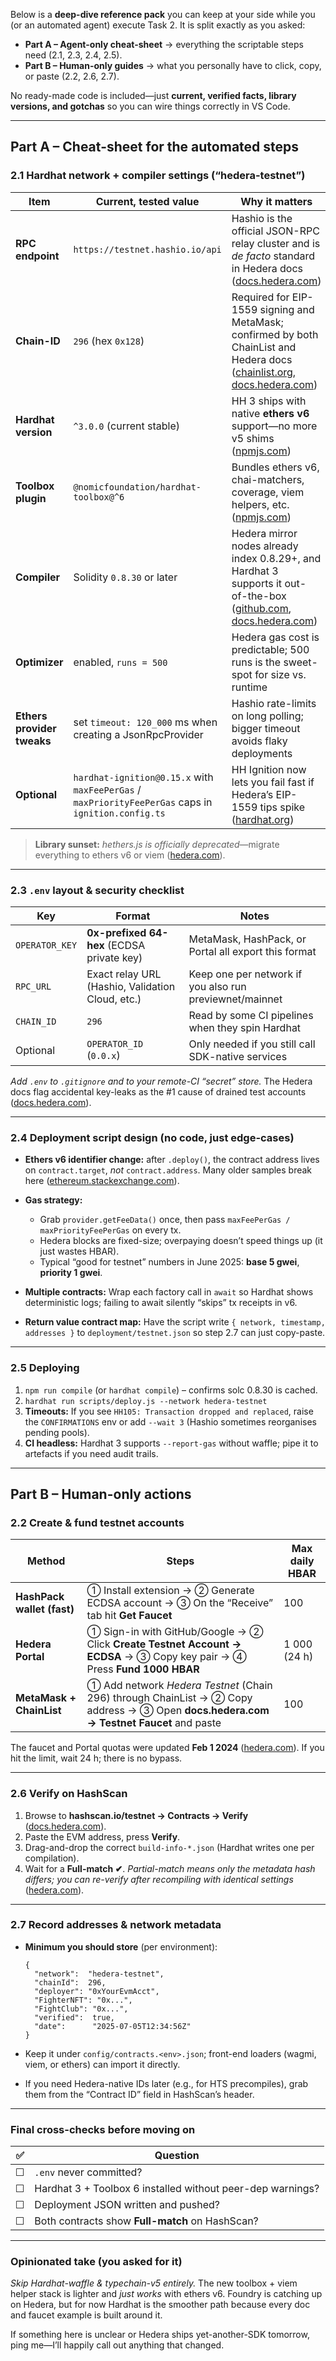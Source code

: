 Below is a **deep-dive reference pack** you can keep at your side while you (or an automated agent) execute Task 2.  It is split exactly as you asked:

* **Part A – Agent-only cheat-sheet** → everything the scriptable steps need (2.1, 2.3, 2.4, 2.5).
* **Part B – Human-only guides** → what you personally have to click, copy, or paste (2.2, 2.6, 2.7).

No ready-made code is included—just **current, verified facts, library versions, and gotchas** so you can wire things correctly in VS Code.

---

## Part A – Cheat-sheet for the automated steps

### 2.1  Hardhat network + compiler settings  (“hedera-testnet”)

| Item                       | Current, tested value                                                                               | Why it matters                                                                                                                     |
| -------------------------- | --------------------------------------------------------------------------------------------------- | ---------------------------------------------------------------------------------------------------------------------------------- |
| **RPC endpoint**           | `https://testnet.hashio.io/api`                                                                     | Hashio is the official JSON-RPC relay cluster and is *de facto* standard in Hedera docs ([docs.hedera.com][1])                     |
| **Chain-ID**               | `296` (hex `0x128`)                                                                                 | Required for EIP-1559 signing and MetaMask; confirmed by both ChainList and Hedera docs ([chainlist.org][2], [docs.hedera.com][1]) |
| **Hardhat version**        | `^3.0.0` (current stable)                                                                           | HH 3 ships with native **ethers v6** support—no more v5 shims ([npmjs.com][3])                                                     |
| **Toolbox plugin**         | `@nomicfoundation/hardhat-toolbox@^6`                                                               | Bundles ethers v6, chai-matchers, coverage, viem helpers, etc. ([npmjs.com][3])                                                    |
| **Compiler**               | Solidity `0.8.30` or later                                                                          | Hedera mirror nodes already index 0.8.29+, and Hardhat 3 supports it out-of-the-box ([github.com][4], [docs.hedera.com][5])        |
| **Optimizer**              | enabled, `runs = 500`                                                                               | Hedera gas cost is predictable; 500 runs is the sweet-spot for size vs. runtime                                                    |
| **Ethers provider tweaks** | set `timeout: 120_000` ms when creating a JsonRpcProvider                                           | Hashio rate-limits on long polling; bigger timeout avoids flaky deployments                                                        |
| **Optional**               | `hardhat-ignition@0.15.x` with `maxFeePerGas` / `maxPriorityFeePerGas` caps in `ignition.config.ts` | HH Ignition now lets you fail fast if Hedera’s EIP-1559 tips spike ([hardhat.org][6])                                              |

> **Library sunset:** *hethers.js is officially deprecated*—migrate everything to ethers v6 or viem ([hedera.com][7]).

---

### 2.3  `.env` layout & security checklist

| Key            | Format                                           | Notes                                                   |
| -------------- | ------------------------------------------------ | ------------------------------------------------------- |
| `OPERATOR_KEY` | **0x-prefixed 64-hex** (ECDSA private key)       | MetaMask, HashPack, or Portal all export this format    |
| `RPC_URL`      | Exact relay URL (Hashio, Validation Cloud, etc.) | Keep one per network if you also run previewnet/mainnet |
| `CHAIN_ID`     | `296`                                            | Read by some CI pipelines when they spin Hardhat        |
| Optional       | `OPERATOR_ID` (`0.0.x`)                          | Only needed if you still call SDK-native services       |

*Add `.env` to `.gitignore` and to your remote-CI “secret” store.*
The Hedera docs flag accidental key-leaks as the #1 cause of drained test accounts ([docs.hedera.com][8]).

---

### 2.4  Deployment script design (no code, just edge-cases)

* **Ethers v6 identifier change:** after `.deploy()`, the contract address lives on `contract.target`, *not* `contract.address`.  Many older samples break here ([ethereum.stackexchange.com][9]).
* **Gas strategy:**

  * Grab `provider.getFeeData()` once, then pass `maxFeePerGas / maxPriorityFeePerGas` on every tx.
  * Hedera blocks are fixed-size; overpaying doesn’t speed things up (it just wastes HBAR).
  * Typical “good for testnet” numbers in June 2025: **base 5 gwei**, **priority 1 gwei**.
* **Multiple contracts:** Wrap each factory call in `await` so Hardhat shows deterministic logs; failing to await silently “skips” tx receipts in v6.
* **Return value contract map:** Have the script write `{ network, timestamp, addresses }` to `deployment/testnet.json` so step 2.7 can just copy-paste.

---

### 2.5  Deploying

1. `npm run compile` (or `hardhat compile`) – confirms solc 0.8.30 is cached.
2. `hardhat run scripts/deploy.js --network hedera-testnet`
3. **Timeouts:** If you see `HH105: Transaction dropped and replaced`, raise the `CONFIRMATIONS` env or add `--wait 3` (Hashio sometimes reorganises pending pools).
4. **CI headless:** Hardhat 3 supports `--report-gas` without waffle; pipe it to artefacts if you need audit trails.

---

## Part B – Human-only actions

### 2.2  Create & fund testnet accounts

| Method                     | Steps                                                                                                                                 | Max daily HBAR |
| -------------------------- | ------------------------------------------------------------------------------------------------------------------------------------- | -------------- |
| **HashPack wallet (fast)** | ① Install extension → ② Generate ECDSA account → ③ On the “Receive” tab hit **Get Faucet**                                            | 100            |
| **Hedera Portal**          | ① Sign-in with GitHub/Google → ② Click **Create Testnet Account → ECDSA** → ③ Copy key pair → ④ Press **Fund 1000 HBAR**              | 1 000 (24 h)   |
| **MetaMask + ChainList**   | ① Add network *Hedera Testnet* (Chain 296) through ChainList → ② Copy address → ③ Open **docs.hedera.com → Testnet Faucet** and paste | 100            |

The faucet and Portal quotas were updated **Feb 1 2024** ([hedera.com][10]).  If you hit the limit, wait 24 h; there is no bypass.

---

### 2.6  Verify on HashScan

1. Browse to **hashscan.io/testnet → Contracts → Verify** ([docs.hedera.com][11]).
2. Paste the EVM address, press **Verify**.
3. Drag-and-drop the correct `build-info-*.json` (Hardhat writes one per compilation).
4. Wait for a **Full-match ✔︎**.
   *Partial-match means only the metadata hash differs; you can re-verify after recompiling with identical settings* ([hedera.com][12]).

---

### 2.7  Record addresses & network metadata

* **Minimum you should store** (per environment):

  ```jsonc
  {
    "network":  "hedera-testnet",
    "chainId":  296,
    "deployer": "0xYourEvmAcct",
    "FighterNFT": "0x...",
    "FightClub": "0x...",
    "verified":  true,
    "date":      "2025-07-05T12:34:56Z"
  }
  ```
* Keep it under `config/contracts.<env>.json`; front-end loaders (wagmi, viem, or ethers) can import it directly.
* If you need Hedera-native IDs later (e.g., for HTS precompiles), grab them from the “Contract ID” field in HashScan’s header.

---

### Final cross-checks before moving on

| ✅ | Question                                                   |
| - | ---------------------------------------------------------- |
| ☐ | `.env` never committed?                                    |
| ☐ | Hardhat 3 + Toolbox 6 installed without peer-dep warnings? |
| ☐ | Deployment JSON written and pushed?                        |
| ☐ | Both contracts show **Full-match** on HashScan?            |

---

### Opinionated take (you asked for it)

*Skip Hardhat-waffle & typechain-v5 entirely.*  The new toolbox + viem helper stack is lighter and *just works* with ethers v6.  Foundry is catching up on Hedera, but for now Hardhat is the smoother path because every doc and faucet example is built around it.

If something here is unclear or Hedera ships yet-another-SDK tomorrow, ping me—I’ll happily call out anything that changed.

[1]: https://docs.hedera.com/hedera/getting-started-evm-developers/add-hedera-to-metamask?utm_source=chatgpt.com "Add Hedera to MetaMask"
[2]: https://chainlist.org/chain/296?utm_source=chatgpt.com "Hedera Testnet RPC and Chain settings - ChainList"
[3]: https://www.npmjs.com/package/%40nomicfoundation/hardhat-toolbox?utm_source=chatgpt.com "nomicfoundation/hardhat-toolbox - NPM"
[4]: https://github.com/ethereum/solidity/releases?utm_source=chatgpt.com "Releases · ethereum/solidity - GitHub"
[5]: https://docs.hedera.com/hedera/getting-started-evm-developers/deploy-a-smart-contract-with-hardhat "Deploy a Smart Contract with Hardhat | Hedera"
[6]: https://hardhat.org/ignition/docs/config?utm_source=chatgpt.com "Configuration | Ethereum development environment for ... - Hardhat"
[7]: https://hedera.com/blog/hethers-js-being-deprecated-in-favor-of-evm-tooling "Hethers.js Being Deprecated in Favor of EVM Tooling | Hedera"
[8]: https://docs.hedera.com/hedera/core-concepts/smart-contracts/json-rpc-relay "JSON-RPC Relay | Hedera"
[9]: https://ethereum.stackexchange.com/questions/155115/how-to-deploy-a-contract-using-hardhat-and-ethersjs-v6?utm_source=chatgpt.com "How to deploy a contract using hardhat and ethersjs v6"
[10]: https://hedera.com/blog/introducing-a-new-testnet-faucet-and-hedera-portal-changes?utm_source=chatgpt.com "Introducing a New Testnet Faucet and Hedera Portal Changes"
[11]: https://docs.hedera.com/hedera/tutorials/smart-contracts/how-to-verify-a-smart-contract-on-hashscan "How to Verify a Smart Contract on HashScan | Hedera"
[12]: https://hedera.com/blog/smart-contract-verification-on-hedera?utm_source=chatgpt.com "Smart Contract Verification on Hedera"
